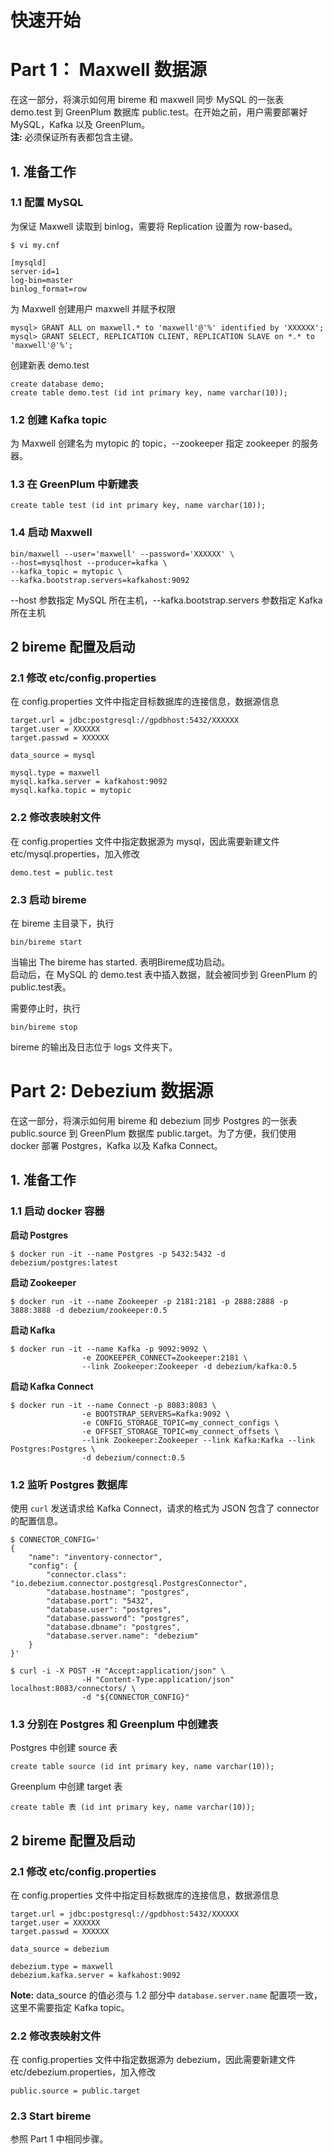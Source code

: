 # 快速开始

# Part 1： Maxwell 数据源

在这一部分，将演示如何用 bireme 和 maxwell 同步 MySQL 的一张表 demo.test 到 GreenPlum 数据库 public.test。在开始之前，用户需要部署好 MySQL，Kafka 以及 GreenPlum。  
**注:** 必须保证所有表都包含主键。

## 1. 准备工作

### 1.1 配置 MySQL

为保证 Maxwell 读取到 binlog，需要将 Replication 设置为 row-based。

```
$ vi my.cnf

[mysqld]
server-id=1
log-bin=master
binlog_format=row
```

为 Maxwell 创建用户 maxwell 并赋予权限

```
mysql> GRANT ALL on maxwell.* to 'maxwell'@'%' identified by 'XXXXXX';
mysql> GRANT SELECT, REPLICATION CLIENT, REPLICATION SLAVE on *.* to 'maxwell'@'%';

```

创建新表 demo.test

```
create database demo;
create table demo.test (id int primary key, name varchar(10));
``` 

### 1.2 创建 Kafka topic

为 Maxwell 创建名为 mytopic 的 topic，--zookeeper 指定 zookeeper 的服务器。

### 1.3 在 GreenPlum 中新建表

```
create table test (id int primary key, name varchar(10));
```

### 1.4 启动 Maxwell 

```
bin/maxwell --user='maxwell' --password='XXXXXX' \
--host=mysqlhost --producer=kafka \
--kafka_topic = mytopic \
--kafka.bootstrap.servers=kafkahost:9092
```

--host 参数指定 MySQL 所在主机，--kafka.bootstrap.servers 参数指定 Kafka 所在主机

## 2 bireme 配置及启动

### 2.1 修改 etc/config.properties

在 config.properties 文件中指定目标数据库的连接信息，数据源信息

```
target.url = jdbc:postgresql://gpdbhost:5432/XXXXXX
target.user = XXXXXX
target.passwd = XXXXXX

data_source = mysql

mysql.type = maxwell
mysql.kafka.server = kafkahost:9092
mysql.kafka.topic = mytopic
```

### 2.2 修改表映射文件

在 config.properties 文件中指定数据源为 mysql，因此需要新建文件 etc/mysql.properties，加入修改

```
demo.test = public.test
```

### 2.3 启动 bireme
在 bireme 主目录下，执行

```
bin/bireme start
```

当输出 The bireme has started. 表明Bireme成功启动。  
启动后，在 MySQL 的 demo.test 表中插入数据，就会被同步到 GreenPlum 的public.test表。

需要停止时，执行

```
bin/bireme stop
```

bireme 的输出及日志位于 logs 文件夹下。

# Part 2: Debezium 数据源

在这一部分，将演示如何用 bireme 和 debezium 同步 Postgres 的一张表 public.source 到 GreenPlum 数据库 public.target。为了方便，我们使用 docker 部署 Postgres，Kafka 以及 Kafka Connect。

## 1. 准备工作

### 1.1 启动 docker 容器

**启动 Postgres**

```
$ docker run -it --name Postgres -p 5432:5432 -d debezium/postgres:latest
```

**启动 Zookeeper**

```
$ docker run -it --name Zookeeper -p 2181:2181 -p 2888:2888 -p 3888:3888 -d debezium/zookeeper:0.5
```

**启动 Kafka**

```
$ docker run -it --name Kafka -p 9092:9092 \
				-e ZOOKEEPER_CONNECT=Zookeeper:2181 \
				--link Zookeeper:Zookeeper -d debezium/kafka:0.5
```

**启动 Kafka Connect**

```
$ docker run -it --name Connect -p 8083:8083 \
				-e BOOTSTRAP_SERVERS=Kafka:9092 \
				-e CONFIG_STORAGE_TOPIC=my_connect_configs \
				-e OFFSET_STORAGE_TOPIC=my_connect_offsets \
				--link Zookeeper:Zookeeper --link Kafka:Kafka --link Postgres:Postgres \
				-d debezium/connect:0.5
```

### 1.2 监听 Postgres 数据库

使用 `curl` 发送请求给 Kafka Connect，请求的格式为 JSON 包含了 connector 的配置信息。

```
$ CONNECTOR_CONFIG='
{
    "name": "inventory-connector",
    "config": {
        "connector.class": "io.debezium.connector.postgresql.PostgresConnector",
        "database.hostname": "postgres",
        "database.port": "5432",
        "database.user": "postgres",
        "database.password": "postgres",
        "database.dbname": "postgres",
        "database.server.name": "debezium"
    }
}'

$ curl -i -X POST -H "Accept:application/json" \
                -H "Content-Type:application/json" localhost:8083/connectors/ \
                -d "${CONNECTOR_CONFIG}"
```

### 1.3 分别在 Postgres 和 Greenplum 中创建表

Postgres 中创建 source 表

```
create table source (id int primary key, name varchar(10));
```

Greenplum 中创建 target 表

```
create table 表 (id int primary key, name varchar(10));
```

## 2 bireme 配置及启动

### 2.1 修改 etc/config.properties

在 config.properties 文件中指定目标数据库的连接信息，数据源信息

```
target.url = jdbc:postgresql://gpdbhost:5432/XXXXXX
target.user = XXXXXX
target.passwd = XXXXXX

data_source = debezium

debezium.type = maxwell
debezium.kafka.server = kafkahost:9092
```
**Note:** data_source 的值必须与 1.2 部分中 `database.server.name` 配置项一致，这里不需要指定 Kafka topic。

### 2.2 修改表映射文件

在 config.properties 文件中指定数据源为 debezium，因此需要新建文件 etc/debezium.properties，加入修改


```
public.source = public.target
```

### 2.3 Start bireme

参照 Part 1 中相同步骤。